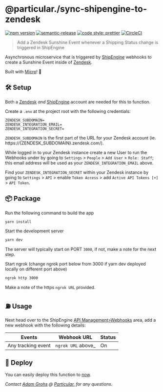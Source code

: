 # @particular./sync-shipengine-to-zendesk

[![npm version](https://img.shields.io/npm/v/@particular./sync-shipengine-to-zendesk.svg)](https://www.npmjs.com/package/@particular./sync-shipengine-to-zendesk) [![semantic-release](https://img.shields.io/badge/%20%20%F0%9F%93%A6%F0%9F%9A%80-semantic--release-e10079.svg)](https://github.com/semantic-release/semantic-release) [![code style: prettier](https://img.shields.io/badge/code_style-prettier-ff69b4.svg)](https://github.com/prettier/prettier) [![CircleCI](https://img.shields.io/circleci/project/github/uniquelyparticular/sync-shipengine-to-zendesk.svg?label=circleci)](https://circleci.com/gh/uniquelyparticular/sync-shipengine-to-zendesk)

> Add a Zendesk Sunshine Event whenever a Shipping Status change is triggered in ShipEngine

Asynchronous microservice that is triggered by [ShipEngine](https://www.shipengine.com/) webhooks to create a Sunshine Event inside of [Zendesk](https://zendesk.com).

Built with [Micro](https://github.com/zeit/micro)! 🤩

## 🛠 Setup

Both a [Zendesk](https://zendesk.com) _and_ [ShipEngine](https://www.shipengine.com/) account are needed for this to function.

Create a `.env` at the project root with the following credentials:

```dosini
ZENDESK_SUBDOMAIN=
ZENDESK_INTEGRATION_EMAIL=
ZENDESK_INTEGRATION_SECRET=
```

`ZENDESK_SUBDOMAIN` is the first part of the URL for your Zendesk account (ie. https://{ZENDESK_SUBDOMAIN}.zendesk.com/).

While logged in to your Zendesk instance create a new User to run the Webhooks under by going to `Settings` > `People` > `Add User` > `Role: Staff`; this email address will be used as your `ZENDESK_INTEGRATION_EMAIL` above.

Find your `ZENDESK_INTEGRATION_SECRET` within your Zendesk instance by going to `Settings` > `API` > enable `Token Access` > add `Active API Tokens [+]` > `API Token`.

## 📦 Package

Run the following command to build the app

```bash
yarn install
```

Start the development server

```bash
yarn dev
```

The server will typically start on PORT `3000`, if not, make a note for the next step.

Start ngrok (change ngrok port below from 3000 if yarn dev deployed locally on different port above)

```bash
ngrok http 3000
```

Make a note of the https `ngrok URL` provided.

## ⛽️ Usage

Next head over to the ShipEngine [API Management>Webhooks](https://app.shipengine.com/#/portal/apimanagement) area, add a new webhook with the following details:

| Events             | Webhook URL         | Status |
| ------------------ | ------------------- | ------ |
| Any tracking event | `ngrok URL` above\_ | On     |

## 🚀 Deploy

You can easily deploy this function to [now](https://now.sh).

_Contact [Adam Grohs](https://www.linkedin.com/in/adamgrohs/) @ [Particular.](https://uniquelyparticular.com) for any questions._

